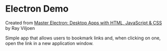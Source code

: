 # Electron Demo
Created from [Master Electron: Desktop Apps with HTML, JavaScript & CSS](https://www.udemy.com/course/master-electron/) by Ray Viljoen

Simple app that allows users to bookmark links and, when clicking on one, open the link in a new application window.